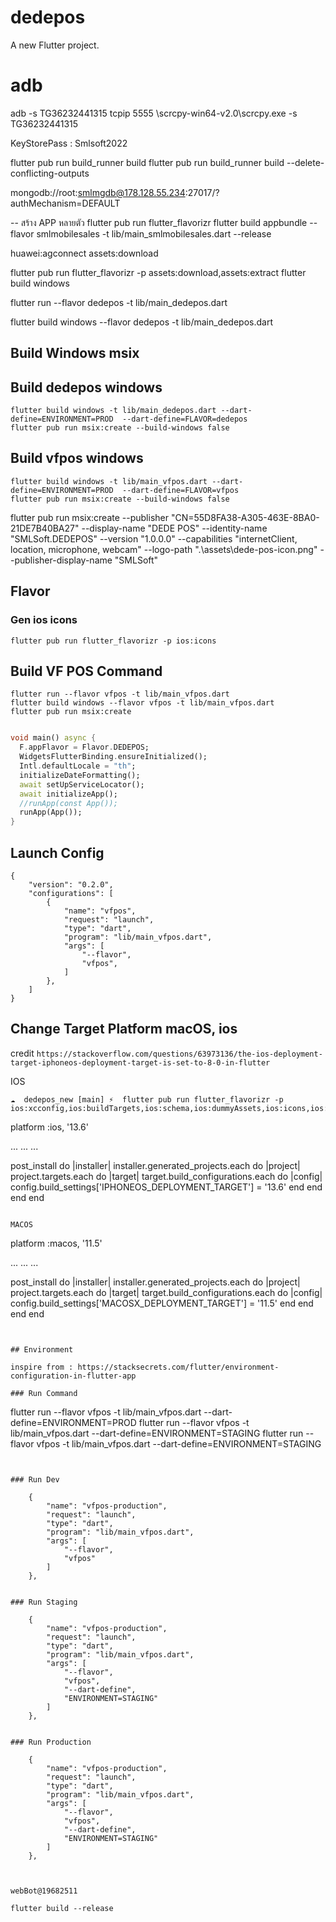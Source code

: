 # dedepos

A new Flutter project.

# adb
adb -s TG36232441315 tcpip 5555
\scrcpy-win64-v2.0\scrcpy.exe -s TG36232441315

KeyStorePass : Smlsoft2022

flutter pub run build_runner build
flutter pub run build_runner build --delete-conflicting-outputs

mongodb://root:smlmgdb@178.128.55.234:27017/?authMechanism=DEFAULT

-- สร้าง APP หลายตัว
flutter pub run flutter_flavorizr
flutter build appbundle --flavor smlmobilesales -t lib/main_smlmobilesales.dart --release


huawei:agconnect
assets:download

flutter pub run flutter_flavorizr -p assets:download,assets:extract
flutter build windows 

flutter run --flavor dedepos -t lib/main_dedepos.dart

flutter build windows --flavor dedepos -t lib/main_dedepos.dart


## Build Windows msix

## Build dedepos windows
```
flutter build windows -t lib/main_dedepos.dart --dart-define=ENVIRONMENT=PROD  --dart-define=FLAVOR=dedepos
flutter pub run msix:create --build-windows false
```

## Build vfpos windows
```
flutter build windows -t lib/main_vfpos.dart --dart-define=ENVIRONMENT=PROD  --dart-define=FLAVOR=vfpos
flutter pub run msix:create --build-windows false
```

flutter pub run msix:create --publisher "CN=55D8FA38-A305-463E-8BA0-21DE7B40BA27" --display-name "DEDE POS" --identity-name "SMLSoft.DEDEPOS" --version "1.0.0.0" --capabilities "internetClient, location, microphone, webcam" --logo-path ".\assets\dede-pos-icon.png" --publisher-display-name "SMLSoft" 

## Flavor 

### Gen ios icons
```
flutter pub run flutter_flavorizr -p ios:icons  
```

## Build VF POS Command
```
flutter run --flavor vfpos -t lib/main_vfpos.dart
flutter build windows --flavor vfpos -t lib/main_vfpos.dart
flutter pub run msix:create


```

```dart
void main() async {
  F.appFlavor = Flavor.DEDEPOS;
  WidgetsFlutterBinding.ensureInitialized();
  Intl.defaultLocale = "th";
  initializeDateFormatting();
  await setUpServiceLocator();
  await initializeApp();
  //runApp(const App());
  runApp(App());
}

```

## Launch Config
```
{
    "version": "0.2.0",
    "configurations": [
        {
            "name": "vfpos",
            "request": "launch",
            "type": "dart",
            "program": "lib/main_vfpos.dart",
            "args": [
                "--flavor",
                "vfpos",
            ]
        },
    ]
}
```


## Change Target Platform macOS, ios

credit `https://stackoverflow.com/questions/63973136/the-ios-deployment-target-iphoneos-deployment-target-is-set-to-8-0-in-flutter`


IOS

```cli
☁  dedepos_new [main] ⚡  flutter pub run flutter_flavorizr -p ios:xcconfig,ios:buildTargets,ios:schema,ios:dummyAssets,ios:icons,ios:plist,ios:launchScreen 

```
platform :ios, '13.6'

...
...
...

post_install do |installer|
  installer.generated_projects.each do |project|
    project.targets.each do |target|
      target.build_configurations.each do |config|
        config.build_settings['IPHONEOS_DEPLOYMENT_TARGET'] = '13.6'
      end
    end
  end
end
```

MACOS

```
platform :macos, '11.5'

...
...
...

post_install do |installer|
  installer.generated_projects.each do |project|
    project.targets.each do |target|
      target.build_configurations.each do |config|
        config.build_settings['MACOSX_DEPLOYMENT_TARGET'] = '11.5'
      end
    end
  end
end
```


## Environment 

inspire from : https://stacksecrets.com/flutter/environment-configuration-in-flutter-app

### Run Command

```
flutter run --flavor vfpos -t lib/main_vfpos.dart --dart-define=ENVIRONMENT=PROD
flutter run --flavor vfpos -t lib/main_vfpos.dart --dart-define=ENVIRONMENT=STAGING
flutter run --flavor vfpos -t lib/main_vfpos.dart --dart-define=ENVIRONMENT=STAGING
```


### Run Dev
```
        {
            "name": "vfpos-production",
            "request": "launch",
            "type": "dart",
            "program": "lib/main_vfpos.dart",
            "args": [
                "--flavor",
                "vfpos"
            ]
        },
```

### Run Staging
```
        {
            "name": "vfpos-production",
            "request": "launch",
            "type": "dart",
            "program": "lib/main_vfpos.dart",
            "args": [
                "--flavor",
                "vfpos",
                "--dart-define",
                "ENVIRONMENT=STAGING"
            ]
        },
```

### Run Production
```
        {
            "name": "vfpos-production",
            "request": "launch",
            "type": "dart",
            "program": "lib/main_vfpos.dart",
            "args": [
                "--flavor",
                "vfpos",
                "--dart-define",
                "ENVIRONMENT=STAGING"
            ]
        },
```


webBot@19682511

flutter build --release
